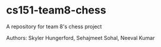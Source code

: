 # cs151-team8-chess
A repository for team 8's chess project

Authors: Skyler Hungerford, Sehajmeet Sohal, Neeval Kumar
